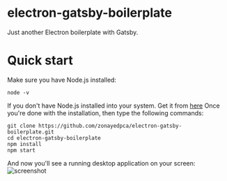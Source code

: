 # electron-gatsby-boilerplate
Just another Electron boilerplate with Gatsby.

# Quick start
Make sure you have Node.js installed:
```
node -v
```
If you don't have Node.js installed into your system. Get it from [here](https://nodejs.org)
Once you're done with the installation, then type the following commands:
```
git clone https://github.com/zonayedpca/electron-gatsby-boilerplate.git
cd electron-gatsby-boilerplate
npm install
npm start
```
And now you'll see a running desktop application on your screen:
![screenshot](https://user-images.githubusercontent.com/18544717/80925067-b8a70180-8dae-11ea-98bc-e5b459a846f8.png)
